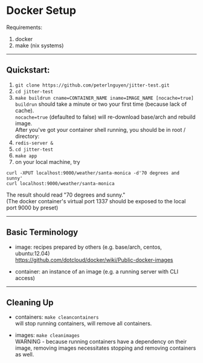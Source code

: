 Docker Setup
============

Requirements:
1. docker
2. make (nix systems)

-----------
Quickstart:
-----------

1. `git clone https://github.com/peterlnguyen/jitter-test.git`
2. `cd jitter-test`
3. `make buildrun cname=CONTAINER_NAME iname=IMAGE_NAME [nocache=true]`  
 `buildrun` should take a minute or two your first time (because lack of cache).  
 `nocache=true` (defaulted to false)  will re-download base/arch and rebuild image.  
 After you've got your container shell running, you should be in root / directory:  
4. `redis-server &`
5. `cd jitter-test`
6. `make app`
7. on your local machine, try

```
curl -XPUT localhost:9000/weather/santa-monica -d'70 degrees and sunny'
curl localhost:9000/weather/santa-monica
```
The result should read "70 degrees and sunny."  
(The docker container's virtual port 1337 should be exposed to the local port 9000 by preset)

-----------------
Basic Terminology
-----------------

- image: recipes prepared by others (e.g. base/arch, centos, ubuntu:12.04)  
  https://github.com/dotcloud/docker/wiki/Public-docker-images

- container: an instance of an image (e.g. a running server with CLI access)

-----------
Cleaning Up
-----------

- containers: `make cleancontainers`  
  will stop running containers, will remove all containers.

- images: `make cleanimages`  
  WARNING - because running containers have a dependency on their image, removing images
  necessitates stopping and removing containers as well.
